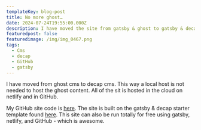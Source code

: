 ```yaml
---
templateKey: blog-post
title: No more ghost…
date: 2024-07-24T19:55:00.000Z
description: I have moved the site from gatsby & ghost to gatsby & decap cms.
featuredpost: false
featuredimage: /img/img_0467.png
tags:
  - Cms
  - decap
  - GitHub
  - gatsby
---
```

I have moved from ghost cms to decap cms.  This way a local host is not needed to host the ghost content.  All of the sit is hosted in the cloud on netlify and in GitHub.

My GitHub site code is [here](https://github.com/gdohmeier/thedohmeiers-gatsby-decap-cms/tree/main).   The site is built on the gatsby & decap starter template found [here](https://decapcms.org/docs/start-with-a-template/).  This site can also be run totally for free using gatsby, netlify, and GitHub - which is awesome.
